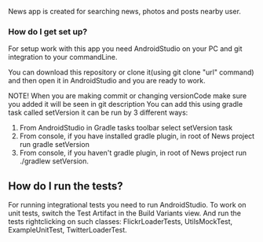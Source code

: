 News app is created for searching news, photos and posts nearby user.

### How do I get set up? ###

For setup work with this app you need AndroidStudio on your PC and git integration to your commandLine.

You can download this repository or clone it(using git clone "url" command) and then open it in AndroidStudio and you are ready to work.

NOTE! When you are making commit or changing versionCode make sure you added it will be seen in git description
You can add this using gradle task called setVersion it can be run by 3 different ways:
1) From AndroidStudio in Gradle tasks toolbar select setVersion task
2) From console, if you have installed gradle plugin, in root of News project run gradle setVersion
3) From console, if you haven't gradle plugin, in root of News project run ./gradlew setVersion.
## How do I run the tests? ##

For running integrational tests you need to run AndroidStudio. To work on unit tests, switch the Test Artifact in the Build Variants view. And run the tests rightclicking on such classes: FlickrLoaderTests, UtilsMockTest, ExampleUnitTest, TwitterLoaderTest.
